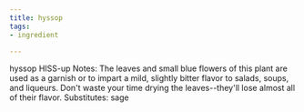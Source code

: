 ```yaml
---
title: hyssop
tags:
- ingredient

---
```

hyssop HISS-up Notes: The leaves and small blue flowers of this plant are used as a garnish or to impart a mild, slightly bitter flavor to salads, soups, and liqueurs. Don't waste your time drying the leaves--they'll lose almost all of their flavor. Substitutes: sage
